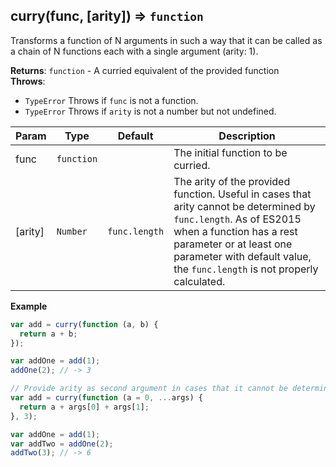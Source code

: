 <a name="curry"></a>

## curry(func, [arity]) ⇒ <code>function</code>
Transforms a function of N arguments in such a way that it can
be called as a chain of N functions each with a single argument (arity: 1).

**Returns**: <code>function</code> - A curried equivalent of the provided function  
**Throws**:

- <code>TypeError</code> Throws if `func` is not a function.
- <code>TypeError</code> Throws if `arity` is not a number but not undefined.


| Param | Type | Default | Description |
| --- | --- | --- | --- |
| func | <code>function</code> |  | The initial function to be curried. |
| [arity] | <code>Number</code> | <code>func.length</code> | The arity of the provided function. Useful in cases that arity cannot be determined by `func.length`. As of ES2015 when a function has a rest parameter or at least one parameter with default value, the `func.length` is not properly calculated. |

**Example**  
```js
var add = curry(function (a, b) {
  return a + b;
});

var addOne = add(1);
addOne(2); // -> 3

// Provide arity as second argument in cases that it cannot be determined.
var add = curry(function (a = 0, ...args) {
  return a + args[0] + args[1];
}, 3);

var addOne = add(1);
var addTwo = addOne(2);
addTwo(3); // -> 6
```